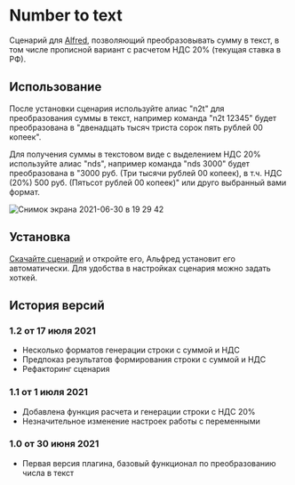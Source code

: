 # Number to text

Сценарий для [Alfred](https://www.alfredapp.com), позволяющий преобразовывать сумму в текст, в том числе прописной вариант с расчетом НДС 20% (текущая ставка в РФ).

## Использование

После установки сценария используйте алиас "n2t" для преобразования суммы в текст, например команда "n2t 12345" будет преобразована в "двенадцать тысяч триста сорок пять рублей 00 копеек".

Для получения суммы в текстовом виде с выделением НДС 20% используйте алиас "nds", например команда  "nds 3000" будет преобразована в "3000 руб. (Три тысячи рублей 00 копеек), в т.ч. НДС (20%) 500 руб. (Пятьсот рублей 00 копеек)" или друго	 выбранный вами формат. 

![Снимок экрана 2021-06-30 в 19 29 42](https://user-images.githubusercontent.com/1586471/123997893-8ce6d200-d9d9-11eb-96d7-dc212a9edfbc.png)

## Установка 

[Скачайте сценарий](https://github.com/borzov/alfred-num2text-workflow/blob/main/alfred-num2text.alfredworkflow) и откройте его, Альфред установит его автоматически. Для удобства в настройках сценария можно задать хоткей. 

## История версий

### 1.2 от 17 июля 2021
- Несколько форматов генерации строки с суммой и НДС
- Предпоказ результатов формирования строки с суммой и НДС
- Рефакторинг сценария

### 1.1 от 1 июля 2021
- Добавлена функция расчета и генерации строки с НДС 20%
- Незначительное изменение настроек работы с переменными

### 1.0 от 30 июня 2021
- Первая версия плагина, базовый функционал по преобразованию числа в текст